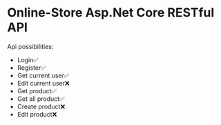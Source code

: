 # Online-Store Asp.Net Core RESTful API
Api possibilities:
<ul>
  <li>Login✅</li>
  <li>Register✅</li>
  <li>Get current user✅</li>
  <li>Edit current user❌</li>
  <li>Get product✅</li>
  <li>Get all product✅</li>
  <li>Create product❌</li>
  <li>Edit product❌</li>
</ul>
